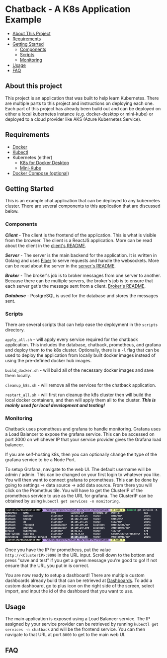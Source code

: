 # Chatback - A K8s Application Example

<!-- toc -->
* [About This Project](#about-this-project)
* [Requirements](#requirements)
* [Getting Started](#getting-started)
    * [Components](#components)
    * [Scripts](#scripts)
    * [Monitoring](#monitoring)
* [Usage](#usage)
* [FAQ](#faq)
<!-- tocstop -->

## About this project

This project is an application that was built to help learn Kubernetes. There are multiple parts to this project and instructions on deploying each one. Each part of this project has already been build out and can be deployed on either a local kubernetes instance (e.g. docker-desktop or mini-kube) or deployed to a cloud provider like AKS (Azure Kubernetes Service).

## Requirements

- [Docker](https://www.docker.com/get-started)
- [Kubectl](https://kubernetes.io/docs/tasks/tools/install-kubectl/)
- Kubernetes (either)
    - [K8s for Docker Desktop](https://birthday.play-with-docker.com/kubernetes-docker-desktop/)
    - [Mini-Kube](https://minikube.sigs.k8s.io/docs/start/)
- [Docker Compose (optional)](https://docs.docker.com/compose/install/)

## Getting Started

This is an example chat application that can be deployed to any kubernetes cluster. There are several components to this application that are discussed below. 

### Components


**_Client_** - The client is the frontend of the application. This is what is visible from the browser. The client is a ReactJS application. More can be read about the client in the [client's README](client/README.md).

**_Server_** - The server is the main backend for the application. It is written in Golang and uses [Fiber](https://gofiber.io/) to serve requests and handle the websockets. More can be read about the server in the [server's README](server/README.md).

**_Broker_** - The broker's job is to broker messages from one server to another. Because there can be multiple servers, the broker's job is to ensure that each server get's the message sent from a client. [Broker's README](broker/README.md).

**_Database_** - PostgreSQL is used for the database and stores the messages sent.

### Scripts

There are several scripts that can help ease the deployment in the `scripts` directory.

`apply_all.sh` - will apply every service required for the chatback application. This includes the database, chatback, prometheus, and grafana and deploy them to the k8s cluster. Optionally, there is a `-l` flag that can be used to deploy the application from locally built docker images instead of using the pre-defined docker hub images.

`build_docker.sh` - will build all of the necessary docker images and save them locally.

`cleanup_k8s.sh` - will remove all the services for the chatback application.

`restart_all.sh` - will first run cleanup the k8s cluster then will build the local docker containers, and then will apply them all to the cluster. **_This is mainly used for local development and testing!_**


### Monitoring

Chatback uses prometheus and grafana to handle monitoring. Grafana uses a Load Balancer to expose the grafana service. This can be accessed on port 3000 on whichever IP that your service provider gives the Grafana load balancer.

If you are self-hosting k8s, then you can optionally change the type of the grafana service to be a Node Port.

To setup Grafana, navigate to the web UI. The default username will be admin / admin. This can be changed on your first login to whatever you like. You will then want to connect grafana to prometheus. This can be done by going to settings -> data source -> add data source. From there you will click on the Promethus tile. You will have to get the ClusterIP of the prometheus service to use as the URL for grafana. The ClusterIP can be obtained by using `kubectl get services -n monitoring`. 

![](docs/prometheus_ip.png)

Once you have the IP for prometheus, put the value `http://<ClusterIP>:9090` in the URL input. Scroll down to the bottom and press "save and test" if you get a green message you're good to go! If not ensure that the URL you put in is correct.

You are now ready to setup a dashboard! There are multiple custom dashboards already build that can be retrieved at [Dashboards](https://grafana.com/grafana/dashboards). To add a custom dashboard, go to plus icon on the right side of the screen, select import, and input the id of the dashboard that you want to use.

## Usage

The main application is exposed using a Load Balancer service. The IP assigned by your service provider can be retrieved by running `kubectl get services -n chatback` and will be the frontend service. You can then navigate to that URL at port `8000` to get to the main web UI.

## FAQ